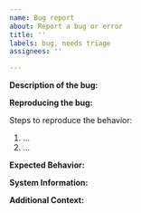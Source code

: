 ```yaml
---
name: Bug report
about: Report a bug or error
title: ''
labels: bug, needs triage
assignees: ''

---
```


**Description of the bug:**

<!-- A clear and concise description of the bug. -->

**Reproducing the bug:**

Steps to reproduce the behavior:

1. ...
2. ...

**Expected Behavior:**

<!-- A clear and concise description of what you expected to happen. -->

**System Information:**

<!-- What version of the software. On which system. -->

**Additional Context:**

<!-- Add any other context about the problem here. -->

